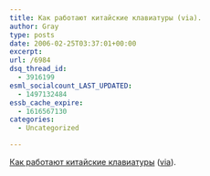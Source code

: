 ```yaml
---
title: Как работают китайские клавиатуры (via).
author: Gray
type: posts
date: 2006-02-25T03:37:01+00:00
excerpt:
url: /6984
dsq_thread_id:
  - 3916199
esml_socialcount_LAST_UPDATED:
  - 1497132484
essb_cache_expire:
  - 1616567130
categories:
  - Uncategorized

---
```








<a href="http://www.slate.com/id/2136726/?nav=ais" target="_blank">Как работают китайские клавиатуры</a> (<a href="http://alexmoskalyuk.livejournal.com/463040.html" target="_blank">via</a>).